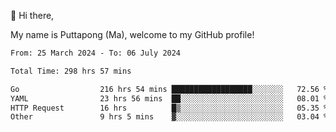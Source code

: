 👋 Hi there,

My name is Puttapong (Ma), welcome to my GitHub profile!

<!--START_SECTION:waka-->

```txt
From: 25 March 2024 - To: 06 July 2024

Total Time: 298 hrs 57 mins

Go                  216 hrs 54 mins ██████████████████░░░░░░░   72.56 %
YAML                23 hrs 56 mins  ██░░░░░░░░░░░░░░░░░░░░░░░   08.01 %
HTTP Request        16 hrs          █▒░░░░░░░░░░░░░░░░░░░░░░░   05.35 %
Other               9 hrs 5 mins    ▓░░░░░░░░░░░░░░░░░░░░░░░░   03.04 %
```

<!--END_SECTION:waka-->
